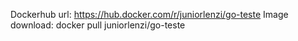 Dockerhub url: https://hub.docker.com/r/juniorlenzi/go-teste
Image download: docker pull juniorlenzi/go-teste